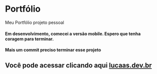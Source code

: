 # Portfólio
Meu Portfólio projeto pessoal 

#### Em desenvolvimento, comecei a versão mobile. Espero que tenha coragem para terminar.  

#### Mais um commit preciso terminar esse projeto

## Você pode acessar clicando aqui [lucaas.dev.br](lucaas.dev.br)
